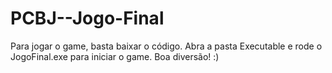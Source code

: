 # PCBJ--Jogo-Final

Para jogar o game, basta baixar o código. Abra a pasta Executable e rode o JogoFinal.exe para iniciar o game. Boa diversão! :)
